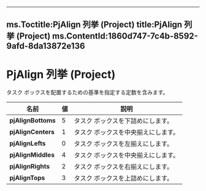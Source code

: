 

---
ms.Toctitle:PjAlign 列挙 (Project)
title:PjAlign 列挙 (Project)
ms.ContentId:1860d747-7c4b-8592-9afd-8da13872e136
---
# PjAlign 列挙 (Project)




タスク ボックスを配置するための基準を指定する定数を含みます。

|**名前**|**値**|**説明**|
|---|---|---|
|**pjAlignBottoms**|5|タスク ボックスを下詰めにします。|
|**pjAlignCenters**|1|タスク ボックスを中央揃えにします。|
|**pjAlignLefts**|0|タスク ボックスを左揃えにします。|
|**pjAlignMiddles**|4|タスク ボックスを中央揃えにします。|
|**pjAlignRights**|2|タスク ボックスを右揃えにします。|
|**pjAlignTops**|3|タスク ボックスを上詰めにします。|




